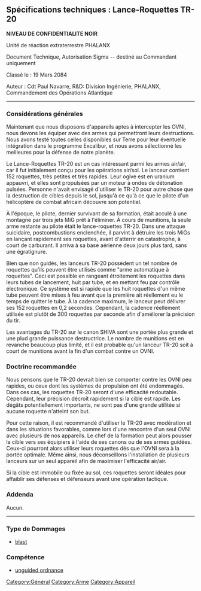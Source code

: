 ## Spécifications techniques : Lance-Roquettes TR-20

**NIVEAU DE CONFIDENTIALITE NOIR**

Unité de réaction extraterrestre PHALANX

Document Technique, Autorisation Sigma -- destiné au Commandant
uniquement

Classé le : 19 Mars 2084

Auteur : Cdt Paul Navarre, R&D: Division Ingénierie, PHALANX,
Commandement des Opérations Atlantique

------------------------------------------------------------------------

### Considérations générales

Maintenant que nous disposons d'appareils aptes à intercepter les OVNI,
nous devons les équiper avec des armes qui permettront leurs
destructions. Nous avons testé toutes celles disponibles sur Terre pour
leur éventuelle intégration dans le programme Excalibur, et nous avons
sélectionné les meilleures pour la défense de notre planète.

Le Lance-Roquettes TR-20 est un cas intéressant parmi les armes air/air,
car il fut initialement conçu pour les opérations air/sol. Le lanceur
contient 152 roquettes, très petites et très rapides. Leur ogive est en
uranium appauvri, et elles sont propulsées par un moteur à ondes de
détonation pulsées. Personne n'avait envisagé d'utiliser le TR-20 pour
autre chose que la destruction de cibles depuis le sol, jusqu'à ce qu'à
ce que le pilote d'un hélicoptère de combat africain découvre son
potentiel.

À l'époque, le pilote, dernier survivant de sa formation, était acculé à
une montagne par trois jets MiG prêt à l'éliminer. À cours de munitions,
la seule arme restante au pilote était le lance-roquettes TR-20. Dans
une attaque suicidaire, postcombustions enclenchée, il parvint à
détruire les trois MiGs en lançant rapidement ses roquettes, avant
d'atterrir en catastrophe, à court de carburant. Il arriva à sa base
aérienne deux jours plus tard, sans une égratignure.

Bien que non guidés, les lanceurs TR-20 possèdent un tel nombre de
roquettes qu'ils peuvent être utilisés comme "arme automatique à
roquettes". Ceci est possible en rangeant étroitement les roquettes dans
leurs tubes de lancement, huit par tube, et en mettant feu par contrôle
électronique. Ce système est si rapide que les huit roquettes d'un même
tube peuvent être mises à feu avant que la première ait réellement eu le
temps de quitter le tube. À la cadence maximum, le lanceur peut délivrer
ses 152 roquettes en 0,2 secondes. Cependant, la cadence réellement
utilisée est plutôt de 300 roquettes par seconde afin d'améliorer la
précision du tir.

Les avantages du TR-20 sur le canon SHIVA sont une portée plus grande et
une plud grande puissance destructrice. Le nombre de munitions est en
revanche beaucoup plus limité, et il est probable qu'un lanceur TR-20
soit à court de munitions avant la fin d'un combat contre un OVNI.

### Doctrine recommandée

Nous pensons que le TR-20 devrait bien se comporter contre les OVNI peu
rapides, ou ceux dont les systèmes de propulsion ont été endommagés.
Dans ces cas, les roquettes TR-20 seront d'une efficacité redoutable.
Cependant, leur précision décroît rapidement si la cible est rapide. Les
dégâts potentiellement importants, ne sont pas d'une grande utilitée si
aucune roquette n'atteint son but.

Pour cette raison, il est recommandé d'utiliser le TR-20 avec modération
et dans les situations favorables, comme lors d'une rencontre d'un seul
OVNI avec plusieurs de nos appareils. Le chef de la formation peut alors
pousser la cible vers ses équipiers à l'aide de ses canons ou de ses
armes guidées. Ceux-ci pourront alors utiliser leurs roquettes dès que
l'OVNI sera à la portée optimale. Même ainsi, nous déconseillons
l'installation de plusieurs lanceurs sur un seul appareil afin de
maximiser l'efficacité air/air.

Si la cible est immobile ou fixée au sol, ces roquettes seront idéales
pour affaiblir ses défenses et défenseurs avant une opération tactique.

### Addenda

Aucun.

------------------------------------------------------------------------

### Type de Dommages

- [blast](Damage/blast "wikilink")

### Compétence

- [unguided ordnance](Skills/unguided "wikilink")

[Category:Général](Category:Général "wikilink")
[Category:Arme](Category:Arme "wikilink")
[Category:Appareil](Category:Appareil "wikilink")
